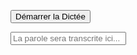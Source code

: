 <html lang="fr">
<head>
    <meta charset="UTF-8">
    <meta name="viewport" content="width=device-width, initial-scale=1.0">
    <title>Reconnaissance Vocale</title>
</head>
<body>

<button onclick="startDictation()">Démarrer la Dictée</button>
<form id="labnol">
    <input type="text" id="transcript" name="transcript" placeholder="La parole sera transcrite ici...">
    <div id="response"></div>
</form>

<script>
function startDictation() {
  var SpeechRecognition = window.SpeechRecognition || window.webkitSpeechRecognition;

  if (SpeechRecognition) {
    var recognition = new SpeechRecognition();

    recognition.continuous = false;
    recognition.interimResults = false;
    recognition.lang = "fr-FR";
    
    recognition.start();

    recognition.onstart = function() {
      console.log('Reconnaissance vocale commencée');
    };

    recognition.onresult = function(event) {
      console.log('Résultat reçu: ', event.results[0][0].transcript);
      document.getElementById('transcript').value = event.results[0][0].transcript;
      document.getElementById('response').innerHTML = event.results[0][0].transcript;
      recognition.stop();
    };

    recognition.onerror = function(event) {
      console.log('Erreur de reconnaissance vocale: ', event.error);
      recognition.stop();
    };

    recognition.onend = function() {
      console.log('Reconnaissance vocale terminée');
    };
  } else {
    console.log("API de reconnaissance vocale non supportée dans ce navigateur.");
  }
}

function makeResponse() {
  var text = document.getElementById("transcript");
  var res = document.getElementById("response");

  res.innerHTML = text.value;
}

// Déclenche makeResponse toutes les secondes (ou ajustez la fréquence selon vos besoins)
var t = setInterval(makeResponse, 1000);
</script>
<script src="script.js"></script>

</body>
</html>
